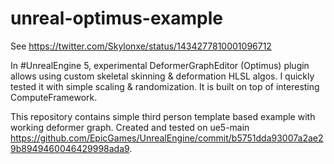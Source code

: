 # unreal-optimus-example

See https://twitter.com/Skylonxe/status/1434277810001096712

In #UnrealEngine 5, experimental DeformerGraphEditor (Optimus) plugin allows using custom skeletal skinning & deformation HLSL algos. I quickly tested it with simple scaling & randomization. It is built on top of interesting ComputeFramework.

This repository contains simple third person template based example with working deformer graph. Created and tested on ue5-main https://github.com/EpicGames/UnrealEngine/commit/b5751dda93007a2ae29b8949460046429998ada9.
